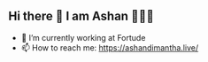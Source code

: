 ## Hi there 👋 I am Ashan 🧑🏻‍💻

<!--
**ashanhe/ashanhe** is a ✨ _special_ ✨ repository because its `README.md` (this file) appears on your GitHub profile.-->


- 🔭 I’m currently working at Fortude
- 📫 How to reach me: https://ashandimantha.live/
<!--- 🌱 I’m currently learning ... 
- 👯 I’m looking to collaborate on ...
- 🤔 I’m looking for help with ...
- 💬 Ask me about ...

- 😄 Pronouns: ...
- ⚡ Fun fact: ...-->
